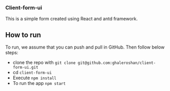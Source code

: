 ### Client-form-ui
This is a simple form created using React and antd framework. 

## How to run
To run, we assume that you can push and pull in GitHub. Then follow below steps:

- clone the repo with `git clone git@github.com:ghaleroshan/client-form-ui.git`
- cd `client-form-ui`
- Execute `npm install`
- To run the app `npm start`